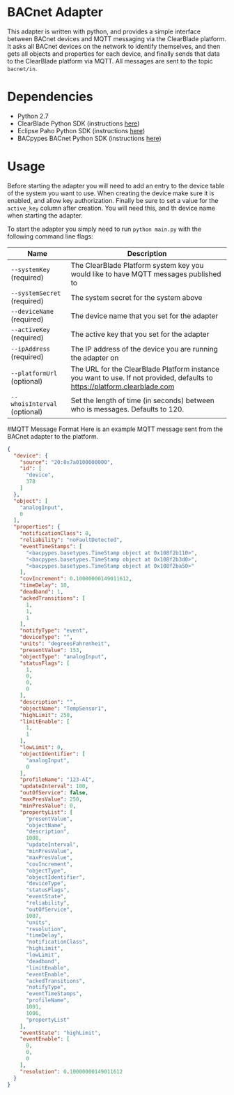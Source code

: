 # BACnet Adapter
This adapter is written with python, and provides a simple interface between BACnet devices and MQTT messaging via the ClearBlade platform. It asks all BACnet devices on the network to identify themselves, and then gets all objects and properties for each device, and finally sends that data to the ClearBlade platform via MQTT. All messages are sent to the topic `bacnet/in`.

# Dependencies
- Python 2.7
- ClearBlade Python SDK (instructions [here](https://github.com/ClearBlade/Python-API))
- Eclipse Paho Python SDK (instructions [here](https://eclipse.org/paho/clients/python/))
- BACpypes BACnet Python SDK (instructions [here](http://bacpypes.readthedocs.io/en/latest/?badge=latest))

# Usage
Before starting the adapter you will need to add an entry to the device table of the system you want to use. When creating the device make sure it is enabled, and allow key authorization. Finally be sure to set a value for the `active_key` column after creation. You will need this, and th device name when starting the adapter.

To start the adapter you simply need to run `python main.py` with the following command line flags:

|Name|Description|
|---|---|
|`--systemKey` (required)|The ClearBlade Platform system key you would like to have MQTT messages published to|
|`--systemSecret` (required)|The system secret for the system above|
|`--deviceName` (required)|The device name that you set for the adapter|
|`--activeKey` (required)|The active key that you set for the adapter|
|`--ipAddress` (required)|The IP address of the device you are running the adapter on|
|`--platformUrl` (optional)|The URL for the ClearBlade Platform instance you want to use. If not provided, defaults to https://platform.clearblade.com|
|`--whoisInterval` (optional)|Set the length of time (in seconds) between who is messages. Defaults to 120.

#MQTT Message Format
Here is an example MQTT message sent from the BACnet adapter to the platform.

```json
{
  "device": {
    "source": "20:0x7a0100000000",
    "id": [
      "device",
      378
    ]
  },
  "object": [
    "analogInput",
    0
  ],
  "properties": {
    "notificationClass": 0,
    "reliability": "noFaultDetected",
    "eventTimeStamps": [
      "<bacpypes.basetypes.TimeStamp object at 0x108f2b110>",
      "<bacpypes.basetypes.TimeStamp object at 0x108f2b3d0>",
      "<bacpypes.basetypes.TimeStamp object at 0x108f2ba50>"
    ],
    "covIncrement": 0.10000000149011612,
    "timeDelay": 10,
    "deadband": 1,
    "ackedTransitions": [
      1,
      1,
      1
    ],
    "notifyType": "event",
    "deviceType": "",
    "units": "degreesFahrenheit",
    "presentValue": 153,
    "objectType": "analogInput",
    "statusFlags": [
      1,
      0,
      0,
      0
    ],
    "description": "",
    "objectName": "TempSensor1",
    "highLimit": 250,
    "limitEnable": [
      1,
      1
    ],
    "lowLimit": 0,
    "objectIdentifier": [
      "analogInput",
      0
    ],
    "profileName": "123-AI",
    "updateInterval": 100,
    "outOfService": false,
    "maxPresValue": 250,
    "minPresValue": 0,
    "propertyList": [
      "presentValue",
      "objectName",
      "description",
      1008,
      "updateInterval",
      "minPresValue",
      "maxPresValue",
      "covIncrement",
      "objectType",
      "objectIdentifier",
      "deviceType",
      "statusFlags",
      "eventState",
      "reliability",
      "outOfService",
      1007,
      "units",
      "resolution",
      "timeDelay",
      "notificationClass",
      "highLimit",
      "lowLimit",
      "deadband",
      "limitEnable",
      "eventEnable",
      "ackedTransitions",
      "notifyType",
      "eventTimeStamps",
      "profileName",
      1001,
      1006,
      "propertyList"
    ],
    "eventState": "highLimit",
    "eventEnable": [
      0,
      0,
      0
    ],
    "resolution": 0.10000000149011612
  }
}
```